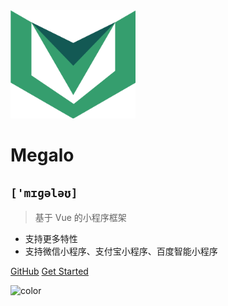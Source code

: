 <!-- ![megalo-log](static/megalo.png) -->
<img src="./static/megalo.png" width=200>

# **Megalo**

## `['mɪɡələʊ]`

> 基于 Vue 的小程序框架

* 支持更多特性
* 支持微信小程序、支付宝小程序、百度智能小程序

[GitHub](https://github.com/kaola-fed/megalo)
[Get Started](quickstart)

![color](#fff)